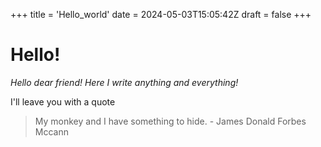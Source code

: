 +++
title = 'Hello_world'
date = 2024-05-03T15:05:42Z
draft = false
+++

# Hello!
_Hello dear friend!
Here I write anything and everything!_

I'll leave you with a quote
> My monkey and I have something to hide.
> \- James Donald Forbes Mccann


